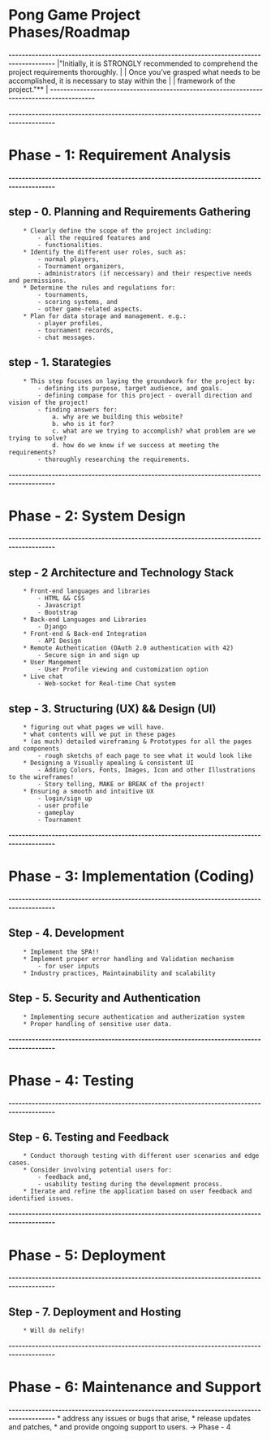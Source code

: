 
#                            **Pong Game Project Phases/Roadmap**

**------------------------------------------------------------------------------------------**
 |"Initially, it is STRONGLY recommended to comprehend the project requirements thoroughly. |
 | Once you’ve grasped what needs to be accomplished, it is necessary to stay within the    |
 | framework of the project."**                                                             |
**------------------------------------------------------------------------------------------**

**------------------------------------------------------------------------------------------**
# Phase - 1: Requirement Analysis
**------------------------------------------------------------------------------------------**

## step - 0. Planning and Requirements Gathering
        
        * Clearly define the scope of the project including:
            - all the required features and 
            - functionalities.
        * Identify the different user roles, such as:
            - normal players,
            - Tournament organizers,
            - administrators (if neccessary) and their respective needs and permissions.
        * Determine the rules and regulations for:
            - tournaments,
            - scoring systems, and
            - other game-related aspects.
        * Plan for data storage and management. e.g.:
            - player profiles,
            - tournament records,
            - chat messages.



## step - 1. Starategies

        * This step focuses on laying the groundwork for the project by:
            - defining its purpose, target audience, and goals.
            - defining compase for this project - overall direction and vision of the project!
            - finding answers for:
                a. why are we building this website?
                b. who is it for?
                c. what are we trying to accomplish? what problem are we trying to solve?
                d. how do we know if we success at meeting the requirements?
            - thoroughly researching the requirements.


**------------------------------------------------------------------------------------------**
# Phase - 2: System Design
**------------------------------------------------------------------------------------------**

## step - 2 Architecture and Technology Stack

        * Front-end languages and libraries
            - HTML && CSS
            - Javascript
            - Bootstrap
        * Back-end Languages and Libraries
            - Django
        * Front-end & Back-end Integration
            - API Design
        * Remote Authentication (OAuth 2.0 authentication with 42) 
            - Secure sign in and sign up
        * User Mangement
            - User Profile viewing and customization option
        * Live chat
            - Web-socket for Real-time Chat system



## step - 3. Structuring (UX) && Design (UI)

        * figuring out what pages we will have. 
        * what contents will we put in these pages
        * (as much) detailed wireframing & Prototypes for all the pages and components 
            - rough sketchs of each page to see what it would look like
        * Designing a Visually apealing & consistent UI
            - Adding Colors, Fonts, Images, Icon and other Illustrations to the wireframes!
            - Story telling, MAKE or BREAK of the project!
        * Ensuring a smooth and intuitive UX
            - login/sign up
            - user profile  
            - gameplay
            - Tournament



**------------------------------------------------------------------------------------------**
# Phase - 3: Implementation (Coding)
**------------------------------------------------------------------------------------------**
## Step - 4. Development

        * Implement the SPA!!
        * Implement proper error handling and Validation mechanism
            - for user inputs
        * Industry practices, Maintainability and scalability


## Step - 5. Security and Authentication

        * Implementing secure authentication and autherization system
        * Proper handling of sensitive user data.



**------------------------------------------------------------------------------------------**
# Phase - 4: Testing
**------------------------------------------------------------------------------------------**
## Step - 6. Testing and Feedback

        * Conduct thorough testing with different user scenarios and edge cases.
        * Consider involving potential users for:
            - feedback and,
            - usability testing during the development process.
        * Iterate and refine the application based on user feedback and identified issues.



**------------------------------------------------------------------------------------------**
# Phase - 5: Deployment
**------------------------------------------------------------------------------------------**
## Step - 7. Deployment and Hosting

        * Will do nelify!

**------------------------------------------------------------------------------------------**
# Phase - 6: Maintenance and Support
**------------------------------------------------------------------------------------------**
    * address any issues or bugs that arise, 
    * release updates and patches, 
    * and provide ongoing support to users. 
    -> Phase - 4

